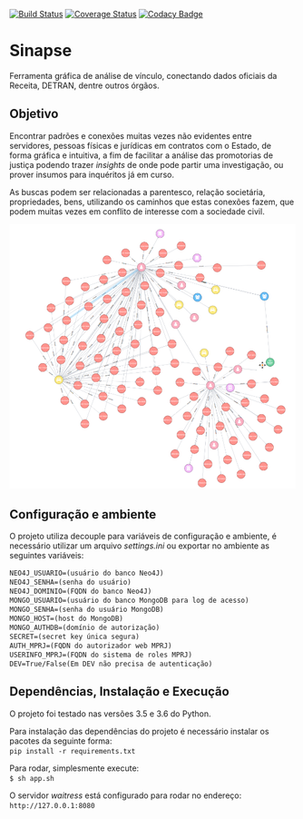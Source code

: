 [![Build Status](https://travis-ci.org/MinisterioPublicoRJ/sinapse.svg?branch=master)](https://travis-ci.org/MinisterioPublicoRJ/sinapse)
[![Coverage Status](https://codecov.io/gh/MinisterioPublicoRJ/sinapse/branch/master/graph/badge.svg)](https://codecov.io/gh/MinisterioPublicoRJ/sinapse) 
[![Codacy Badge](https://api.codacy.com/project/badge/Grade/664b2e55beb940bea57b853d61fab391)](https://www.codacy.com/app/SamambaMan/sinapse?utm_source=github.com&amp;utm_medium=referral&amp;utm_content=MinisterioPublicoRJ/sinapse&amp;utm_campaign=Badge_Grade)

# Sinapse

Ferramenta gráfica de análise de vínculo, conectando dados oficiais da Receita, DETRAN, dentre outros órgãos.


## Objetivo
Encontrar padrões e conexões muitas vezes não evidentes entre servidores, pessoas físicas e jurídicas em contratos com o Estado, de forma gráfica e intuitiva, a fim de facilitar a análise das promotorias de justiça podendo trazer *insights* de onde pode partir uma investigação, ou prover insumos para inquéritos já em curso.

As buscas podem ser relacionadas a parentesco, relação societária, propriedades, bens, utilizando os caminhos que estas conexões fazem, que podem muitas vezes em conflito de interesse com a sociedade civil.

![Sinapse](sinapse.png)

## Configuração e ambiente

O projeto utiliza decouple para variáveis de configuração e ambiente, é necessário utilizar um arquivo *settings.ini* ou exportar no ambiente as seguintes variáveis:

```
NEO4J_USUARIO=(usuário do banco Neo4J)  
NEO4J_SENHA=(senha do usuário)  
NEO4J_DOMINIO=(FQDN do banco Neo4J)  
MONGO_USUARIO=(usuário do banco MongoDB para log de acesso)  
MONGO_SENHA=(senha do usuário MongoDB)  
MONGO_HOST=(host do MongoDB)  
MONGO_AUTHDB=(domínio de autorização)  
SECRET=(secret key única segura)  
AUTH_MPRJ=(FQDN do autorizador web MPRJ)  
USERINFO_MPRJ=(FQDN do sistema de roles MPRJ)  
DEV=True/False(Em DEV não precisa de autenticação)  
```

## Dependências, Instalação e Execução

O projeto foi testado nas versões 3.5 e 3.6 do Python.

Para instalação das dependências do projeto é necessário instalar os pacotes da seguinte forma:  
`
pip install -r requirements.txt
`

Para rodar, simplesmente execute:  
`
$ sh app.sh
`

O servidor *waitress* está configurado para rodar no endereço:  
`http://127.0.0.1:8080`
